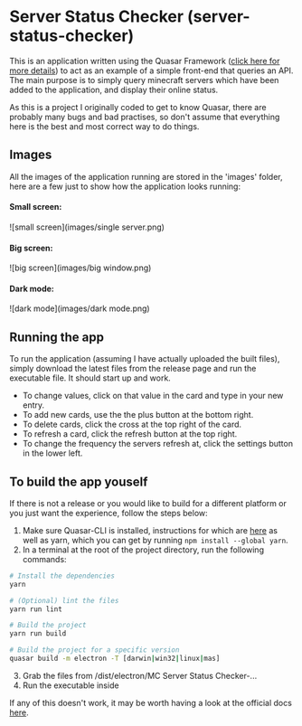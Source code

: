 # Server Status Checker (server-status-checker)

This is an application written using the Quasar Framework ([click here for more details](https://quasar.dev/)) to act as an example of a simple front-end that queries an API. The main purpose is to simply query minecraft servers which have been added to the application, and display their online status.

As this is a project I originally coded to get to know Quasar, there are probably many bugs and bad practises, so don't assume that everything here is the best and most correct way to do things.

## Images

All the images of the application running are stored in the 'images' folder, here are a few just to show how the application looks running:

#### Small screen:

![small screen](images/single server.png)

#### Big screen:

![big screen](images/big window.png)

#### Dark mode:

![dark mode](images/dark mode.png)

## Running the app

To run the application (assuming I have actually uploaded the built files), simply download the latest files from the release page and run the executable file. It should start up and work.

- To change values, click on that value in the card and type in your new entry.
- To add new cards, use the the plus button at the bottom right.
- To delete cards, click the cross at the top right of the card.
- To refresh a card, click the refresh button at the top right.
- To change the frequency the servers refresh at, click the settings button in the lower left.

## To build the app youself

If there is not a release or you would like to build for a different platform or you just want the experience, follow the steps below:

1. Make sure Quasar-CLI is installed, instructions for which are [here](https://quasar.dev/quasar-cli/installation) as well as yarn, which you can get by running `npm install --global yarn`.
2. In a terminal at the root of the project directory, run the following commands:

```bash
# Install the dependencies
yarn

# (Optional) lint the files
yarn run lint

# Build the project
yarn run build

# Build the project for a specific version
quasar build -m electron -T [darwin|win32|linux|mas]
```

3. Grab the files from /dist/electron/MC Server Status Checker-...
4. Run the executable inside

If any of this doesn't work, it may be worth having a look at the official docs [here](https://quasar.dev/quasar-cli/developing-electron-apps/build-commands).
